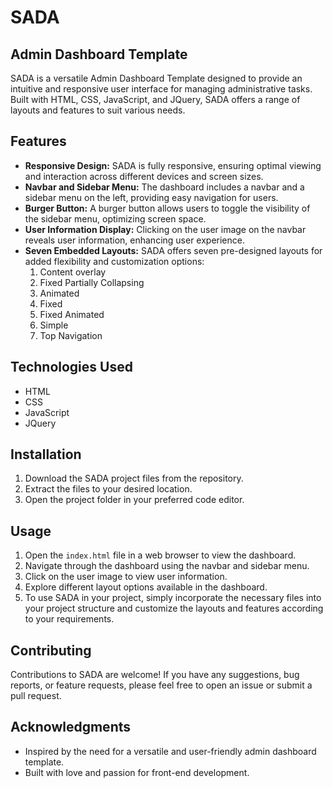 # SADA
## Admin Dashboard Template

SADA is a versatile Admin Dashboard Template designed to provide an intuitive and responsive user interface for managing administrative tasks. Built with HTML, CSS, JavaScript, and JQuery, SADA offers a range of layouts and features to suit various needs.

## Features

- **Responsive Design:** SADA is fully responsive, ensuring optimal viewing and interaction across different devices and screen sizes.
- **Navbar and Sidebar Menu:** The dashboard includes a navbar and a sidebar menu on the left, providing easy navigation for users.
- **Burger Button:** A burger button allows users to toggle the visibility of the sidebar menu, optimizing screen space.
- **User Information Display:** Clicking on the user image on the navbar reveals user information, enhancing user experience.
- **Seven Embedded Layouts:** SADA offers seven pre-designed layouts for added flexibility and customization options:
  1. Content overlay
  2. Fixed Partially Collapsing
  3. Animated
  4. Fixed
  5. Fixed Animated
  6. Simple
  7. Top Navigation

## Technologies Used
- HTML
- CSS
- JavaScript
- JQuery

## Installation
1. Download the SADA project files from the repository.
2. Extract the files to your desired location.
3. Open the project folder in your preferred code editor.

## Usage
1. Open the `index.html` file in a web browser to view the dashboard.
2. Navigate through the dashboard using the navbar and sidebar menu.
3. Click on the user image to view user information.
4. Explore different layout options available in the dashboard.
5. To use SADA in your project, simply incorporate the necessary files into your project structure and customize the layouts and features according to your requirements.

## Contributing

Contributions to SADA are welcome! If you have any suggestions, bug reports, or feature requests, please feel free to open an issue or submit a pull request.

## Acknowledgments

- Inspired by the need for a versatile and user-friendly admin dashboard template.
- Built with love and passion for front-end development.
